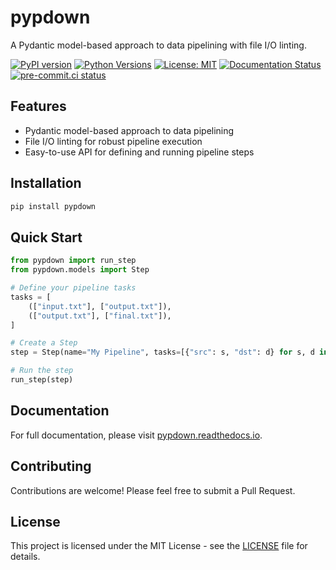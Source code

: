# pypdown

A Pydantic model-based approach to data pipelining with file I/O linting.

[![PyPI version](https://badge.fury.io/py/pypdown.svg)](https://badge.fury.io/py/pypdown)
[![Python Versions](https://img.shields.io/pypi/pyversions/pypdown.svg)](https://pypi.org/project/pypdown/)
[![License: MIT](https://img.shields.io/badge/License-MIT-yellow.svg)](https://opensource.org/licenses/MIT)
[![Documentation Status](https://readthedocs.org/projects/pypdown/badge/?version=latest)](https://pypdown.readthedocs.io/en/latest/?badge=latest)
[![pre-commit.ci status](https://results.pre-commit.ci/badge/github/lmmx/pypdown/master.svg)](https://results.pre-commit.ci/latest/github/lmmx/pypdown/master)

## Features

- Pydantic model-based approach to data pipelining
- File I/O linting for robust pipeline execution
- Easy-to-use API for defining and running pipeline steps

## Installation

```bash
pip install pypdown
```

## Quick Start

```python
from pypdown import run_step
from pypdown.models import Step

# Define your pipeline tasks
tasks = [
    (["input.txt"], ["output.txt"]),
    (["output.txt"], ["final.txt"]),
]

# Create a Step
step = Step(name="My Pipeline", tasks=[{"src": s, "dst": d} for s, d in tasks])

# Run the step
run_step(step)
```

## Documentation

For full documentation, please visit [pypdown.readthedocs.io](https://pypdown.readthedocs.io).

## Contributing

Contributions are welcome! Please feel free to submit a Pull Request.

## License

This project is licensed under the MIT License - see the [LICENSE](LICENSE) file for details.
